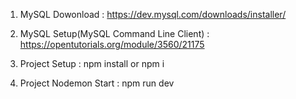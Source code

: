 1. MySQL Dowonload : https://dev.mysql.com/downloads/installer/

2. MySQL Setup(MySQL Command Line Client) : https://opentutorials.org/module/3560/21175

3. Project Setup : npm install or npm i

4. Project Nodemon Start : npm run dev
